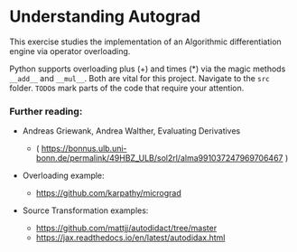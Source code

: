 # Understanding Autograd

This exercise studies the implementation of an Algorithmic differentiation engine via operator overloading.

Python supports overloading plus (+) and times (*) via the magic methods `__add__` and `__mul__`. Both are vital for this project.
Navigate to the `src` folder. `TODO`s mark parts of the code that require your attention.


### Further reading:
- Andreas Griewank, Andrea Walther, Evaluating Derivatives
    - ( https://bonnus.ulb.uni-bonn.de/permalink/49HBZ_ULB/sol2rl/alma991037247969706467 )

- Overloading example:
    - https://github.com/karpathy/micrograd

- Source Transformation examples:
    - https://github.com/mattjj/autodidact/tree/master
    - https://jax.readthedocs.io/en/latest/autodidax.html
